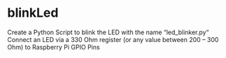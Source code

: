 # blinkLed
Create a Python Script to blink the LED with the name “led_blinker.py“
Connect an LED via a 330 Ohm register (or any value between 200 – 300 Ohm) to Raspberry Pi GPIO Pins
